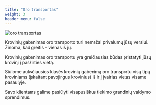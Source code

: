 ```yaml
---
title: "Oro transportas"
weight: 3
header_menu: false
---
```


![oro transportas](images/stock-vector-loading-freight-containers-in-a-cargo-plane-transportation-and-delivery-logistic-shipping-316365914.jpg)

Krovinių gabenimas oro transporto turi nemažai privalumų jūsų verslui. Žinoma, kad greitis – vienas iš jų. 

Krovinių gabenimas oro transportu yra greičiausias būdas pristatyti jūsų krovinį į paskirties vietą.

Siūlome aukščiausios klasės krovinių gabenimą oro transportu visų tipų kroviniams (įskaitant pavojingus krovinius) iš ir į įvairias vietas visame pasaulyje. 

Savo klientams galime pasiūlyti visapusiškus tiekimo grandinių valdymo sprendimus.